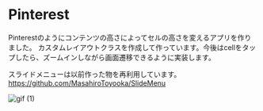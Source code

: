 # Pinterest

Pinterestのようにコンテンツの高さによってセルの高さを変えるアプリを作りました。
カスタムレイアウトクラスを作成して作っています。今後はcellをタップしたら、ズームインしながら画面遷移できるように実装します。

スライドメニューは以前作った物を再利用しています。
https://github.com/MasahiroToyooka/SlideMenu

![gif (1)](https://user-images.githubusercontent.com/38667604/58321364-e96d7f80-7e58-11e9-9c20-d4b7a7ee010e.gif)

